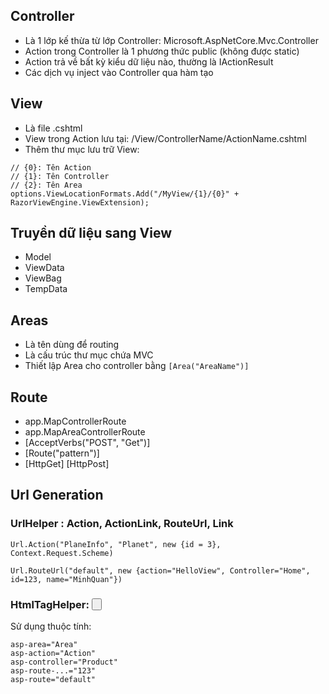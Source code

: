 ﻿## Controller
- Là 1 lớp kế thừa từ lớp Controller: Microsoft.AspNetCore.Mvc.Controller
- Action trong Controller là 1 phương thức public (không được static)
- Action trả về bất kỳ kiểu dữ liệu nào, thường là IActionResult
- Các dịch vụ inject vào Controller qua hàm tạo

## View
- Là file .cshtml
- View trong Action lưu tại: /View/ControllerName/ActionName.cshtml
- Thêm thư mục lưu trữ View:
```
// {0}: Tên Action
// {1}: Tên Controller
// {2}: Tên Area
options.ViewLocationFormats.Add("/MyView/{1}/{0}" + RazorViewEngine.ViewExtension);
```

## Truyền dữ liệu sang View
- Model
- ViewData
- ViewBag
- TempData

## Areas
- Là tên dùng để routing
- Là cấu trúc thư mục chứa MVC
- Thiết lập Area cho controller bằng ```[Area("AreaName")]```

## Route
- app.MapControllerRoute
- app.MapAreaControllerRoute
- [AcceptVerbs("POST", "Get")]
- [Route("pattern")]
- [HttpGet] [HttpPost]

## Url Generation
### UrlHelper : Action, ActionLink, RouteUrl, Link
```
Url.Action("PlaneInfo", "Planet", new {id = 3}, Context.Request.Scheme)

Url.RouteUrl("default", new {action="HelloView", Controller="Home", id=123, name="MinhQuan"})
```
### HtmlTagHelper: <a> <button> <form>
Sử dụng thuộc tính:
```
asp-area="Area"
asp-action="Action"
asp-controller="Product"
asp-route-...="123"
asp-route="default"
```



